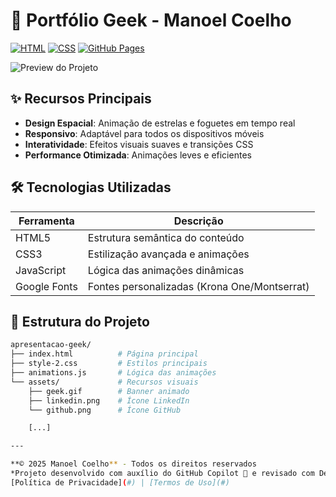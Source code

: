 # 🚀 Portfólio Geek - Manoel Coelho

[![HTML](https://img.shields.io/badge/HTML5-E34F26?style=for-the-badge&logo=html5&logoColor=white)](https://developer.mozilla.org/en-US/docs/Web/HTML)
[![CSS](https://img.shields.io/badge/CSS3-1572B6?style=for-the-badge&logo=css3&logoColor=white)](https://developer.mozilla.org/en-US/docs/Web/CSS)
[![GitHub Pages](https://img.shields.io/badge/GitHub%20Pages-222222?style=for-the-badge&logo=github&logoColor=white)](https://pages.github.com/)

![Preview do Projeto](https://eusoumanoelnetto.github.io/apresentacao-geek/assets/geek.gif)

## ✨ Recursos Principais

- **Design Espacial**: Animação de estrelas e foguetes em tempo real
- **Responsivo**: Adaptável para todos os dispositivos móveis
- **Interatividade**: Efeitos visuais suaves e transições CSS
- **Performance Otimizada**: Animações leves e eficientes

## 🛠 Tecnologias Utilizadas

| Ferramenta          | Descrição                                  |
|---------------------|--------------------------------------------|
| HTML5               | Estrutura semântica do conteúdo            |
| CSS3                | Estilização avançada e animações          |
| JavaScript          | Lógica das animações dinâmicas            |
| Google Fonts        | Fontes personalizadas (Krona One/Montserrat) |

## 📂 Estrutura do Projeto

```bash
apresentacao-geek/
├── index.html          # Página principal
├── style-2.css         # Estilos principais
├── animations.js       # Lógica das animações
└── assets/             # Recursos visuais
    ├── geek.gif        # Banner animado
    ├── linkedin.png    # Ícone LinkedIn
    └── github.png      # Ícone GitHub

    [...]

---

**© 2025 Manoel Coelho** - Todos os direitos reservados  
*Projeto desenvolvido com auxílio do GitHub Copilot 🤖 e revisado com DeepSeek-R1 🧠*  
[Política de Privacidade](#) | [Termos de Uso](#)
